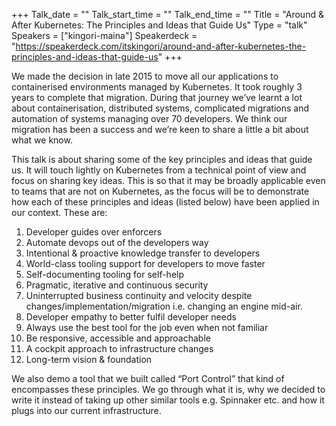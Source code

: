 +++
Talk_date = ""
Talk_start_time = ""
Talk_end_time = ""
Title = "Around & After Kubernetes: The Principles and Ideas that Guide Us"
Type = "talk"
Speakers = ["kingori-maina"]
Speakerdeck = "https://speakerdeck.com/itskingori/around-and-after-kubernetes-the-principles-and-ideas-that-guide-us"
+++

We made the decision in late 2015 to move all our applications to containerised environments managed by Kubernetes. It took roughly 3 years to complete that migration. During that journey we’ve learnt a lot about containerisation, distributed systems, complicated migrations and automation of systems managing over 70 developers. We think our migration has been a success and we’re keen to share a little a bit about what we know.

This talk is about sharing some of the key principles and ideas that guide us. It will touch lightly on Kubernetes from a technical point of view and focus on sharing key ideas. This is so that it may be broadly applicable even to teams that are not on Kubernetes, as the focus will be to demonstrate how each of these principles and ideas (listed below) have been applied in our context. These are:

1. Developer guides over enforcers
2. Automate devops out of the developers way
3. Intentional & proactive knowledge transfer to developers
4. World-class tooling support for developers to move faster
5. Self-documenting tooling for self-help
6. Pragmatic, iterative and continuous security
7. Uninterrupted business continuity and velocity despite changes/implementation/migration i.e. changing an engine mid-air.
8. Developer empathy to better fulfil developer needs
9. Always use the best tool for the job even when not familiar
10. Be responsive, accessible and approachable
11. A cockpit approach to infrastructure changes
12. Long-term vision & foundation

We also demo a tool that we built called “Port Control” that kind of encompasses these principles. We go through what it is, why we decided to write it instead of taking up other similar tools e.g. Spinnaker etc. and how it plugs into our current infrastructure.
